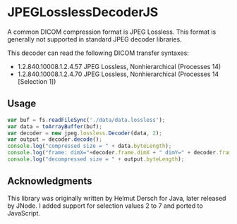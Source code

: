 JPEGLosslessDecoderJS
=====
A common DICOM compression format is JPEG Lossless.  This format is generally not supported in standard JPEG decoder libraries. 

This decoder can read the following DICOM transfer syntaxes:

- 1.2.840.10008.1.2.4.57    JPEG Lossless, Nonhierarchical (Processes 14)
- 1.2.840.10008.1.2.4.70    JPEG Lossless, Nonhierarchical (Processes 14 [Selection 1])

Usage
-----
```javascript
var buf = fs.readFileSync('./data/data.lossless');
var data = toArrayBuffer(buf);
var decoder = new jpeg.lossless.Decoder(data, 2);
var output = decoder.decode();
console.log("compressed size = " + data.byteLength);
console.log("frame: dimX="+decoder.frame.dimX + " dimY=" + decoder.frame.dimY + " components=" + decoder.frame.numComp);
console.log("decompressed size = " + output.byteLength);
```

Acknowledgments
-----
This library was originally written by Helmut Dersch for Java, later released by JNode.  I added support for selection values 2 to 7 and ported to JavaScript.
